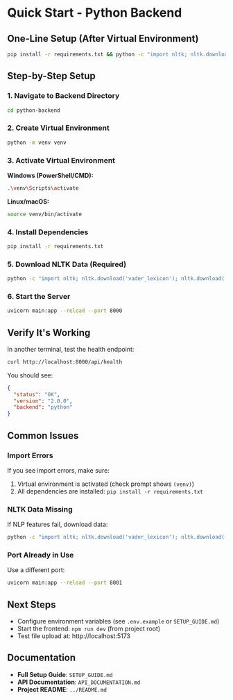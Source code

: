 # Quick Start - Python Backend

## One-Line Setup (After Virtual Environment)

```bash
pip install -r requirements.txt && python -c "import nltk; nltk.download('vader_lexicon'); nltk.download('punkt')" && uvicorn main:app --reload --port 8000
```

## Step-by-Step Setup

### 1. Navigate to Backend Directory
```bash
cd python-backend
```

### 2. Create Virtual Environment
```bash
python -m venv venv
```

### 3. Activate Virtual Environment

**Windows (PowerShell/CMD):**
```bash
.\venv\Scripts\activate
```

**Linux/macOS:**
```bash
source venv/bin/activate
```

### 4. Install Dependencies
```bash
pip install -r requirements.txt
```

### 5. Download NLTK Data (Required)
```bash
python -c "import nltk; nltk.download('vader_lexicon'); nltk.download('punkt')"
```

### 6. Start the Server
```bash
uvicorn main:app --reload --port 8000
```

## Verify It's Working

In another terminal, test the health endpoint:

```bash
curl http://localhost:8000/api/health
```

You should see:
```json
{
  "status": "OK",
  "version": "2.0.0",
  "backend": "python"
}
```

## Common Issues

### Import Errors
If you see import errors, make sure:
1. Virtual environment is activated (check prompt shows `(venv)`)
2. All dependencies are installed: `pip install -r requirements.txt`

### NLTK Data Missing
If NLP features fail, download data:
```bash
python -c "import nltk; nltk.download('vader_lexicon'); nltk.download('punkt')"
```

### Port Already in Use
Use a different port:
```bash
uvicorn main:app --reload --port 8001
```

## Next Steps

- Configure environment variables (see `.env.example` or `SETUP_GUIDE.md`)
- Start the frontend: `npm run dev` (from project root)
- Test file upload at: http://localhost:5173

## Documentation

- **Full Setup Guide**: `SETUP_GUIDE.md`
- **API Documentation**: `API_DOCUMENTATION.md`
- **Project README**: `../README.md`

